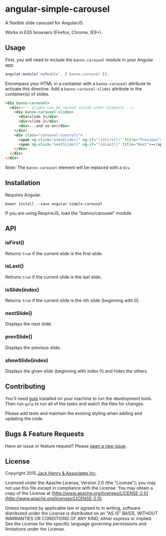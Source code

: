 # angular-simple-carousel

A flexible slide carousel for AngularJS.

Works in ES5 browsers (Firefox, Chrome, IE9+).

## Usage

First, you will need to include the `banno.carousel` module in your Angular app:

```javascript
angular.module('myModule', ['banno.carousel']);
```

Encompass your HTML in a container with a `banno-carousel` attribute to activate this directive. Add a `banno-carousel-slides` attribute to the container(s) of slides.

```html
<div banno-carousel>
  <div><!-- slides can be nested inside other elements -->
    <div banno-carousel-slides>
      <div>slide 1</div>
      <div>slide 2</div>
      <div>...and so on</div>
    </div>
    <div class="carousel-controls">
      <span ng-click="prevSlide()" ng-if="!isFirst()" title="Previous">←</span>
      <span ng-click="nextSlide()" ng-if="!isLast()" title="Next">→</span>
    </div>
  </div>
</div>
```

*Note:* The `banno-carousel` element will be replaced with a `div`.

## Installation

Requires Angular.

```shell
bower install --save angular-simple-carousel
```

If you are using RequireJS, load the "banno/carousel" module.

## API

### isFirst()

Returns `true` if the current slide is the first slide.

### isLast()

Retruns `true` if the current slide is the last slide.

### isSlide(index)

Returns `true` if the current slide is the nth slide (beginning with 0).

### nextSlide()

Displays the next slide.

### prevSlide()

Displays the previous slide.

### showSlide(index)

Displays the given slide (beginning with index 0) and hides the others.

## Contributing

You'll need [gulp](http://gulpjs.com/) installed on your machine to run the development tools. Then run `gulp` to run all of the tasks and watch the files for changes.

Please add tests and maintain the existing styling when adding and updating the code.

## Bugs & Feature Requests

Have an issue or feature request? Please [open a new issue](https://github.com/Banno/angular-simple-carousel/issues/new).

## License

Copyright 2015 [Jack Henry & Associates Inc](https://www.jackhenry.com/).

Licensed under the Apache License, Version 2.0 (the "License"); you may not use this file except in compliance with the License. You may obtain a copy of the License at [http://www.apache.org/licenses/LICENSE-2.0](http://www.apache.org/licenses/LICENSE-2.0).

Unless required by applicable law or agreed to in writing, software distributed under the License is distributed on an "AS IS" BASIS, WITHOUT WARRANTIES OR CONDITIONS OF ANY KIND, either express or implied. See the License for the specific language governing permissions and limitations under the License.
